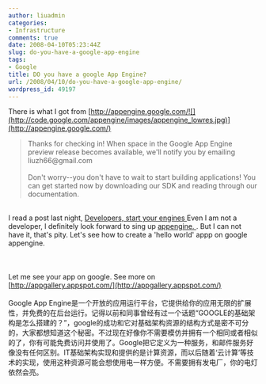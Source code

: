 ```yaml
---
author: liuadmin
categories:
- Infrastructure
comments: true
date: 2008-04-10T05:23:44Z
slug: do-you-have-a-google-app-engine
tags:
- Google
title: DO you have a google App Engine?
url: /2008/04/10/do-you-have-a-google-app-engine/
wordpress_id: 49197
---
```


There is what I got from [http://appengine.google.com/![](http://code.google.com/appengine/images/appengine_lowres.jpg)](http://appengine.google.com/)<br />

<blockquote>Thanks for checking in! When space in the Google App Engine preview release becomes available, we'll notify you by emailing liuzh66@gmail.com<br /><br />Don't worry--you don't have to wait to start building applications! You can get started now by downloading our SDK and reading through our documentation.</blockquote>

<br />I read a post last night, [Developers, start your engines ](http://googleblog.blogspot.com/2008/04/developers-start-your-engines.html)Even I am not a developer, I definitely look forward to sing up [appengine. ](http://appengine.google.com/). But I can not have it, that's pity. Let's see how to create a 'hello world' appp on google appengine.<br /><br /><br /><br />Let me see your app on google. See more on [http://appgallery.appspot.com/](http://appgallery.appspot.com/)<br /><br />Google App Engine是一个开放的应用运行平台，它提供给你的应用无限的扩展性，并免费的在后台运行。记得以前和同事曾经有过一个话题“GOOGLE的基础架构是怎么搭建的？”，google的成功和它对基础架构资源的结构方式是密不可分的，大家都想知道这个秘密。不过现在好像你不需要模仿并拥有一个相同或者相似的了，你有可能免费访问并使用了。Google把它定义为一种服务，和邮件服务好像没有任何区别。IT基础架构实现和提供的是计算资源，而以后随着‘云计算’等技术的实现，使用这种资源可能会想使用电一样方便。不需要拥有发电厂，你的电灯依然会亮。
